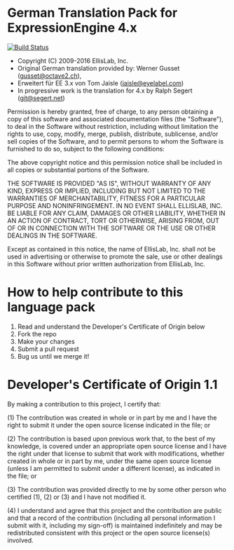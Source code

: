 German Translation Pack for ExpressionEngine 4.x
================================================

[![Build Status](https://travis-ci.org/EllisLab/EE-Language-German.svg?branch=master)](https://travis-ci.org/EllisLab/EE-Language-German/branches)

- Copyright (C) 2009-2016 EllisLab, Inc.
- Original German translation provided by: Werner Gusset (gusset@octave2.ch), 
- Erweitert für EE 3.x von Tom Jaisle (jaisle@eyelabel.com)
- In progressive work is the translation for 4.x by Ralph Segert (git@segert.net)

Permission is hereby granted, free of charge, to any person obtaining a copy
of this software and associated documentation files (the "Software"), to deal
in the Software without restriction, including without limitation the rights
to use, copy, modify, merge, publish, distribute, sublicense, and/or sell
copies of the Software, and to permit persons to whom the Software is
furnished to do so, subject to the following conditions:

The above copyright notice and this permission notice shall be included in
all copies or substantial portions of the Software.

THE SOFTWARE IS PROVIDED "AS IS", WITHOUT WARRANTY OF ANY KIND, EXPRESS OR
IMPLIED, INCLUDING BUT NOT LIMITED TO THE WARRANTIES OF MERCHANTABILITY,
FITNESS FOR A PARTICULAR PURPOSE AND NONINFRINGEMENT. IN NO EVENT SHALL
ELLISLAB, INC. BE LIABLE FOR ANY CLAIM, DAMAGES OR OTHER LIABILITY, WHETHER
IN AN ACTION OF CONTRACT, TORT OR OTHERWISE, ARISING FROM, OUT OF OR IN
CONNECTION WITH THE SOFTWARE OR THE USE OR OTHER DEALINGS IN THE SOFTWARE.

Except as contained in this notice, the name of EllisLab, Inc. shall not be
used in advertising or otherwise to promote the sale, use or other dealings
in this Software without prior written authorization from EllisLab, Inc.

How to help contribute to this language pack
============================================

1. Read and understand the Developer's Certificate of Origin below
2. Fork the repo
3. Make your changes
4. Submit a pull request
5. Bug us until we merge it!

Developer's Certificate of Origin 1.1
=====================================

By making a contribution to this project, I certify that:

(1) The contribution was created in whole or in part by me and I
    have the right to submit it under the open source license
    indicated in the file; or

(2) The contribution is based upon previous work that, to the best
    of my knowledge, is covered under an appropriate open source
    license and I have the right under that license to submit that
    work with modifications, whether created in whole or in part
    by me, under the same open source license (unless I am
    permitted to submit under a different license), as indicated
    in the file; or

(3) The contribution was provided directly to me by some other
    person who certified (1), (2) or (3) and I have not modified
    it.

(4) I understand and agree that this project and the contribution
    are public and that a record of the contribution (including all
    personal information I submit with it, including my sign-off) is
    maintained indefinitely and may be redistributed consistent with
    this project or the open source license(s) involved.
